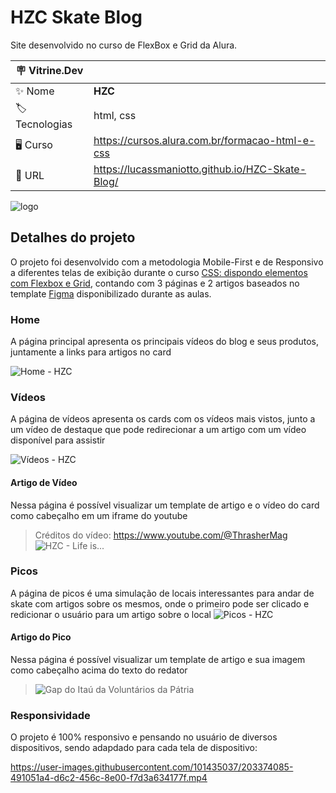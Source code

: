 # HZC Skate Blog

Site desenvolvido no curso de FlexBox e Grid da Alura.

| :placard: Vitrine.Dev |     |
| -------------  | --- |
| :sparkles: Nome        | **HZC**
| :label: Tecnologias | html, css
|  🖥  Curso     | https://cursos.alura.com.br/formacao-html-e-css
| :rocket: URL         | https://lucassmaniotto.github.io/HZC-Skate-Blog/

![logo](https://user-images.githubusercontent.com/101435037/203361891-2af23d15-92d2-4447-8407-32e27c892ebe.png#vitrinedev)

## Detalhes do projeto

O projeto foi desenvolvido com a metodologia Mobile-First e de Responsivo a diferentes telas de exibição durante o curso [CSS: dispondo elementos com Flexbox e Grid](https://cursos.alura.com.br/course/css-dispondo-elementos-flexbox-grid), contando com 3 páginas e 2 artigos baseados no template [Figma](https://www.figma.com/file/ibWktwVpnog76rMYOdVhks/Dispondo-elementos-com-flexbox-e-grid?node-id=54%3A2358) disponibilizado durante as aulas.

### Home
A página principal apresenta os principais vídeos do blog e seus produtos, juntamente a links para artigos no card

![Home - HZC](https://user-images.githubusercontent.com/101435037/203368808-fc0c6c50-45c4-4617-b88e-d1eb306610f0.png)

### Vídeos
A página de vídeos apresenta os cards com os vídeos mais vistos, junto a um vídeo de destaque que pode redirecionar a um artigo com um vídeo disponível para assistir

![Vídeos - HZC](https://user-images.githubusercontent.com/101435037/203369348-4f071db6-3c08-4f9a-8000-29bd64cbb098.png)

#### Artigo de Vídeo
Nessa página é possível visualizar um template de artigo e o vídeo do card como cabeçalho em um iframe do youtube
> Créditos do vídeo: https://www.youtube.com/@ThrasherMag
![HZC - Life is...](https://user-images.githubusercontent.com/101435037/203369693-cbeafd12-e5f9-46bc-922e-a98c3f0e05e2.png)

### Picos
A página de picos é uma simulação de locais interessantes para andar de skate com artigos sobre os mesmos, onde o primeiro pode ser clicado e redicionar o usuário para um artigo sobre o local
![Picos - HZC](https://user-images.githubusercontent.com/101435037/203370566-3291151a-6b44-4e8b-af7c-747635fb4dc9.png)

#### Artigo do Pico
Nessa página é possível visualizar um template de artigo e sua imagem como cabeçalho acima do texto do redator
> ![Gap do Itaú da Voluntários da Pátria](https://user-images.githubusercontent.com/101435037/203370713-16735605-a580-4672-9186-b13cdc6fb2f9.png)

### Responsividade
O projeto é 100% responsivo e pensando no usuário de diversos dispositivos, sendo adapdado para cada tela de dispositivo:

https://user-images.githubusercontent.com/101435037/203374085-491051a4-d6c2-456c-8e00-f7d3a634177f.mp4


